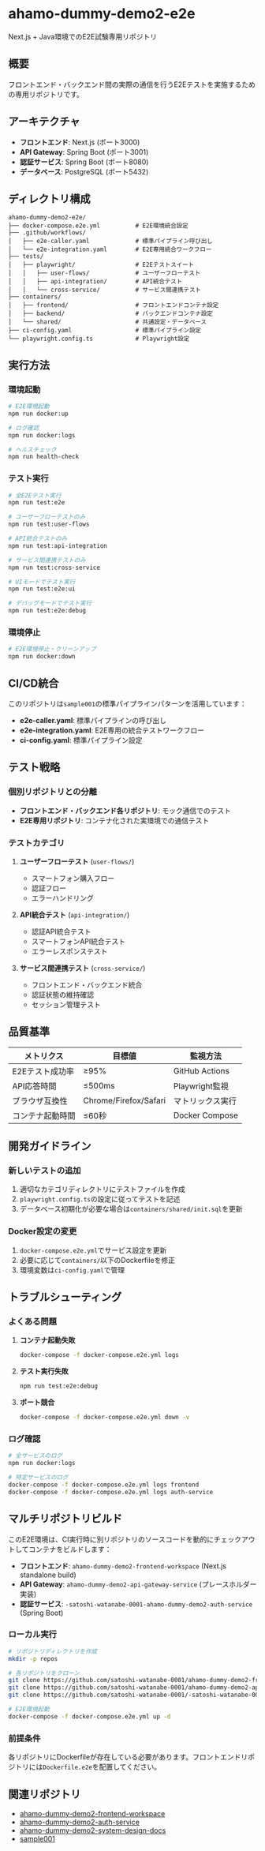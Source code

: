 # ahamo-dummy-demo2-e2e

Next.js + Java環境でのE2E試験専用リポジトリ

## 概要

フロントエンド・バックエンド間の実際の通信を行うE2Eテストを実施するための専用リポジトリです。

## アーキテクチャ

- **フロントエンド**: Next.js (ポート3000)
- **API Gateway**: Spring Boot (ポート3001)
- **認証サービス**: Spring Boot (ポート8080)
- **データベース**: PostgreSQL (ポート5432)

## ディレクトリ構成

```
ahamo-dummy-demo2-e2e/
├── docker-compose.e2e.yml          # E2E環境統合設定
├── .github/workflows/
│   ├── e2e-caller.yaml             # 標準パイプライン呼び出し
│   └── e2e-integration.yaml        # E2E専用統合ワークフロー
├── tests/
│   ├── playwright/                 # E2Eテストスイート
│   │   ├── user-flows/             # ユーザーフローテスト
│   │   ├── api-integration/        # API統合テスト
│   │   └── cross-service/          # サービス間連携テスト
├── containers/
│   ├── frontend/                   # フロントエンドコンテナ設定
│   ├── backend/                    # バックエンドコンテナ設定
│   └── shared/                     # 共通設定・データベース
├── ci-config.yaml                  # 標準パイプライン設定
└── playwright.config.ts            # Playwright設定
```

## 実行方法

### 環境起動

```bash
# E2E環境起動
npm run docker:up

# ログ確認
npm run docker:logs

# ヘルスチェック
npm run health-check
```

### テスト実行

```bash
# 全E2Eテスト実行
npm run test:e2e

# ユーザーフローテストのみ
npm run test:user-flows

# API統合テストのみ
npm run test:api-integration

# サービス間連携テストのみ
npm run test:cross-service

# UIモードでテスト実行
npm run test:e2e:ui

# デバッグモードでテスト実行
npm run test:e2e:debug
```

### 環境停止

```bash
# E2E環境停止・クリーンアップ
npm run docker:down
```

## CI/CD統合

このリポジトリは`sample001`の標準パイプラインパターンを活用しています：

- **e2e-caller.yaml**: 標準パイプラインの呼び出し
- **e2e-integration.yaml**: E2E専用の統合テストワークフロー
- **ci-config.yaml**: 標準パイプライン設定

## テスト戦略

### 個別リポジトリとの分離

- **フロントエンド・バックエンド各リポジトリ**: モック通信でのテスト
- **E2E専用リポジトリ**: コンテナ化された実環境での通信テスト

### テストカテゴリ

1. **ユーザーフローテスト** (`user-flows/`)
   - スマートフォン購入フロー
   - 認証フロー
   - エラーハンドリング

2. **API統合テスト** (`api-integration/`)
   - 認証API統合テスト
   - スマートフォンAPI統合テスト
   - エラーレスポンステスト

3. **サービス間連携テスト** (`cross-service/`)
   - フロントエンド・バックエンド統合
   - 認証状態の維持確認
   - セッション管理テスト

## 品質基準

| メトリクス | 目標値 | 監視方法 |
|-----------|--------|----------|
| E2Eテスト成功率 | ≥95% | GitHub Actions |
| API応答時間 | ≤500ms | Playwright監視 |
| ブラウザ互換性 | Chrome/Firefox/Safari | マトリックス実行 |
| コンテナ起動時間 | ≤60秒 | Docker Compose |

## 開発ガイドライン

### 新しいテストの追加

1. 適切なカテゴリディレクトリにテストファイルを作成
2. `playwright.config.ts`の設定に従ってテストを記述
3. データベース初期化が必要な場合は`containers/shared/init.sql`を更新

### Docker設定の変更

1. `docker-compose.e2e.yml`でサービス設定を更新
2. 必要に応じて`containers/`以下のDockerfileを修正
3. 環境変数は`ci-config.yaml`で管理

## トラブルシューティング

### よくある問題

1. **コンテナ起動失敗**
   ```bash
   docker-compose -f docker-compose.e2e.yml logs
   ```

2. **テスト実行失敗**
   ```bash
   npm run test:e2e:debug
   ```

3. **ポート競合**
   ```bash
   docker-compose -f docker-compose.e2e.yml down -v
   ```

### ログ確認

```bash
# 全サービスのログ
npm run docker:logs

# 特定サービスのログ
docker-compose -f docker-compose.e2e.yml logs frontend
docker-compose -f docker-compose.e2e.yml logs auth-service
```

## マルチリポジトリビルド

このE2E環境は、CI実行時に別リポジトリのソースコードを動的にチェックアウトしてコンテナをビルドします：

- **フロントエンド**: `ahamo-dummy-demo2-frontend-workspace` (Next.js standalone build)
- **API Gateway**: `ahamo-dummy-demo2-api-gateway-service` (プレースホルダー実装)
- **認証サービス**: `-satoshi-watanabe-0001-ahamo-dummy-demo2-auth-service` (Spring Boot)

### ローカル実行

```bash
# リポジトリディレクトリを作成
mkdir -p repos

# 各リポジトリをクローン
git clone https://github.com/satoshi-watanabe-0001/ahamo-dummy-demo2-frontend-workspace.git repos/ahamo-dummy-demo2-frontend-workspace
git clone https://github.com/satoshi-watanabe-0001/ahamo-dummy-demo2-api-gateway-service.git repos/ahamo-dummy-demo2-api-gateway-service
git clone https://github.com/satoshi-watanabe-0001/-satoshi-watanabe-0001-ahamo-dummy-demo2-auth-service.git repos/-satoshi-watanabe-0001-ahamo-dummy-demo2-auth-service

# E2E環境起動
docker-compose -f docker-compose.e2e.yml up -d
```

### 前提条件

各リポジトリにDockerfileが存在している必要があります。フロントエンドリポジトリには`Dockerfile.e2e`を配置してください。

## 関連リポジトリ

- [ahamo-dummy-demo2-frontend-workspace](https://github.com/satoshi-watanabe-0001/ahamo-dummy-demo2-frontend-workspace)
- [ahamo-dummy-demo2-auth-service](https://github.com/satoshi-watanabe-0001/-satoshi-watanabe-0001-ahamo-dummy-demo2-auth-service)
- [ahamo-dummy-demo2-system-design-docs](https://github.com/satoshi-watanabe-0001/ahamo-dummy-demo2-system-design-docs)
- [sample001](https://github.com/satoshi-watanabe-0001/sample001)
